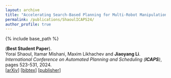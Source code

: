 ```yaml
---
layout: archive
title: "Accelerating Search-Based Planning for Multi-Robot Manipulation by Leveraging Online-Generated Experiences"
permalink: /publications/ShaoulICAPS24/
author_profile: true
---
```


{% include base_path %}
                  
(**Best Student Paper**).     
Yorai Shaoul, Itamar Mishani, Maxim Likhachev and **Jiaoyang Li**.      
<i>International Conference on Automated Planning and Scheduling (**ICAPS**)</i>, pages 523-531, 2024.     
 [[arXiv](https://arxiv.org/abs/2404.00143)]
[<a href="javascript:void(0)" onclick="(function(target, id) { if ($('#' + id).css('display') == 'block') { $('#' + id).hide('fast'); $(target).text('bibtex') } else { $('#' + id).show('fast'); $(target).text('bibtex▲') } })(this, 'bibtex-ShaoulICAPS24');">bibtex</a>]
[[publisher](https://doi.org/10.1609/icaps.v34i1.31513)]
<div id="bibtex-ShaoulICAPS24" style="display:none">
<pre>@inproceedings{ShaoulICAPS24,
  author    = {Yorai Shaoul and Itamar Mishani and Maxim Likhachev and Jiaoyang Li},
  title     = {Accelerating Search-Based Planning for Multi-Robot Manipulation by Leveraging Online-Generated Experiences},
  booktitle = {Proceedings of the International Conference on Automated Planning and Scheduling (ICAPS)},
  pages     = {523--531],
  doi       = {10.1609/icaps.v34i1.31513},
  year      = {2024}
}
</pre></div> 
     
         
